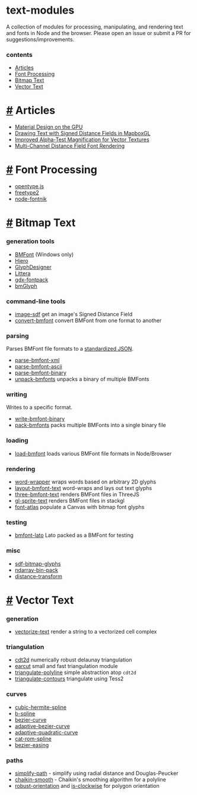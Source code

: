 # text-modules

A collection of modules for processing, manipulating, and rendering text and fonts in Node and the browser. Please open an issue or submit a PR for suggestions/improvements.

### contents

- [Articles](#articles)
- [Font Processing](#font-processing)
- [Bitmap Text](#bitmap-text)
- [Vector Text](#vector-text)

# <a id="articles" href="#articles">#</a> Articles

- [Material Design on the GPU](http://mattdesl.svbtle.com/material-design-on-the-gpu)
- [Drawing Text with Signed Distance Fields in MapboxGL](https://www.mapbox.com/blog/text-signed-distance-fields/)
- [Improved Alpha-Test Magnification for Vector Textures](https://www.valvesoftware.com/publications/2007/SIGGRAPH2007_AlphaTestedMagnification.pdf)
- [Multi-Channel Distance Field Font Rendering](https://lambdacube3d.wordpress.com/2014/11/12/playing-around-with-font-rendering/)

# <a id="font-processing" href="#font-processing">#</a> Font Processing

- [opentype.js](https://www.npmjs.com/package/opentype.js)
- [freetype2](https://www.npmjs.com/package/freetype2)
- [node-fontnik](https://github.com/mapbox/node-fontnik)

# <a id="bitmap-text" href="#bitmap-text">#</a> Bitmap Text

### generation tools

- [BMFont](http://www.angelcode.com/products/bmfont/) (Windows only)
- [Hiero](https://github.com/libgdx/libgdx/wiki/Hiero)
- [GlyphDesigner](https://71squared.com/glyphdesigner)
- [Littera](http://kvazars.com/littera/)
- [gdx-fontpack](https://github.com/mattdesl/gdx-fontpack)
- [bmGlyph](http://www.bmglyph.com/)

### command-line tools

- [image-sdf](https://www.npmjs.com/package/image-sdf) get an image's Signed Distance Field
- [convert-bmfont](https://www.npmjs.com/package/convert-bmfont) convert BMFont from one format to another

### parsing

Parses BMFont file formats to a [standardized JSON](https://github.com/Jam3/load-bmfont/blob/master/json-spec.md).

- [parse-bmfont-xml](https://www.npmjs.com/package/parse-bmfont-xml)
- [parse-bmfont-ascii](https://www.npmjs.com/package/parse-bmfont-ascii)
- [parse-bmfont-binary](https://www.npmjs.com/package/parse-bmfont-binary)
- [unpack-bmfonts](https://www.npmjs.com/package/unpack-bmfonts) unpacks a binary of multiple BMFonts 

### writing

Writes to a specific format.

- [write-bmfont-binary](https://www.npmjs.com/package/write-bmfont-binary)
- [pack-bmfonts](https://www.npmjs.com/package/pack-bmfonts) packs multiple BMFonts into a single binary file

### loading

- [load-bmfont](https://www.npmjs.com/package/load-bmfont) loads various BMFont file formats in Node/Browser

### rendering

- [word-wrapper](https://www.npmjs.com/package/word-wrapper) wraps words based on arbitrary 2D glyphs
- [layout-bmfont-text](https://www.npmjs.com/package/layout-bmfont-text) word-wraps and lays out text glyphs
- [three-bmfont-text](https://www.npmjs.com/package/three-bmfont-text) renders BMFont files in ThreeJS
- [gl-sprite-text](https://www.npmjs.com/package/gl-sprite-text) renders BMFont files in stackgl
- [font-atlas](https://github.com/hughsk/font-atlas) populate a Canvas with bitmap font glyphs

### testing

- [bmfont-lato](https://www.npmjs.com/package/bmfont-lato) Lato packed as a BMFont for testing

### misc

- [sdf-bitmap-glyphs](https://www.npmjs.com/package/sdf-bitmap-glyphs)
- [ndarray-bin-pack](https://www.npmjs.com/package/ndarray-bin-pack)
- [distance-transform](https://www.npmjs.com/package/distance-transform)

# <a id="vector-text" href="#vector-text">#</a> Vector Text

### generation

- [vectorize-text](https://www.npmjs.com/package/vectorize-text) render a string to a vectorized cell complex

### triangulation

- [cdt2d](https://www.npmjs.com/package/cdt2d) numerically robust delaunay triangulation
- [earcut](https://www.npmjs.com/package/earcut) small and fast triangulation module
- [triangulate-polyline](https://www.npmjs.com/package/triangulate-polyline) simple abstraction atop `cdt2d`
- [triangulate-contours](https://www.npmjs.com/package/triangulate-polyline) triangulate using Tess2

### curves

- [cubic-hermite-spline](https://www.npmjs.com/package/cubic-hermite-spline)
- [b-spline](https://www.npmjs.com/package/b-spline)
- [bezier-curve](https://www.npmjs.com/package/bezier-curve)
- [adaptive-bezier-curve](https://www.npmjs.com/package/adaptive-bezier-curve)
- [adaptive-quadratic-curve](https://www.npmjs.com/package/adaptive-quadratic-curve)
- [cat-rom-spline](https://www.npmjs.com/package/cat-rom-spline)
- [bezier-easing](https://www.npmjs.com/package/bezier-easing)

### paths

- [simplify-path](https://www.npmjs.com/package/simplify-path) - simplify using radial distance and Douglas-Peucker 
- [chaikin-smooth](https://www.npmjs.com/package/chaikin-smooth) - Chaikin's smoothing algorithm for a polyline
- [robust-orientation](https://www.npmjs.com/package/robust-orientation) and [is-clockwise](https://www.npmjs.com/package/is-clockwise) for polygon orientation